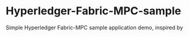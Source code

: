 # Hyperledger-Fabric-MPC-sample
Simple Hyperledger Fabric-MPC sample application demo, inspired by   
